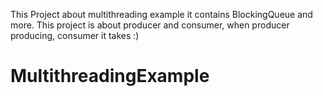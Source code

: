 This Project about multithreading example it contains BlockingQueue and more.
This project is about producer and consumer, when producer producing, consumer it takes :)
# MultithreadingExample
